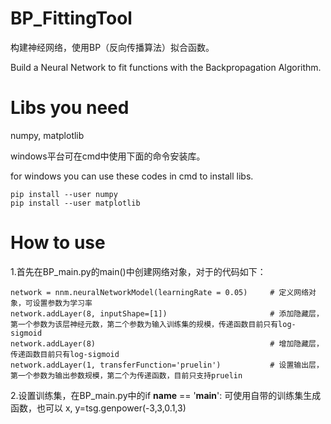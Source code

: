 # BP_FittingTool
构建神经网络，使用BP（反向传播算法）拟合函数。

Build a Neural Network to fit functions with the Backpropagation Algorithm.

# Libs you need
numpy, matplotlib

windows平台可在cmd中使用下面的命令安装库。

for windows you can use these codes in cmd to install libs.
```
pip install --user numpy  
pip install --user matplotlib
```

# How to use
1.首先在BP_main.py的main()中创建网络对象，对于的代码如下：
```
network = nnm.neuralNetworkModel(learningRate = 0.05)     # 定义网络对象，可设置参数为学习率  
network.addLayer(8, inputShape=[1])                       # 添加隐藏层，第一个参数为该层神经元数，第二个参数为输入训练集的规模，传递函数目前只有log-sigmoid  
network.addLayer(8)                                       # 增加隐藏层，传递函数目前只有log-sigmoid  
network.addLayer(1, transferFunction='pruelin')           # 设置输出层，第一个参数为输出参数规模，第二个为传递函数，目前只支持pruelin
```

2.设置训练集，在BP_main.py中的if __name__ == '__main__':
可使用自带的训练集生成函数，也可以
x, y=tsg.genpower(-3,3,0.1,3)
